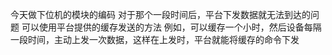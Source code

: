 今天做下位机的模块的编码
对于那个一段时间后，平台下发数据就无法到达的问题
可以使用平台提供的缓存发送的方法
例如，可以缓存一个小时，然后设备每隔一段时间，主动上发一次数据，这样在上发时，平台就能将缓存的命令下发

